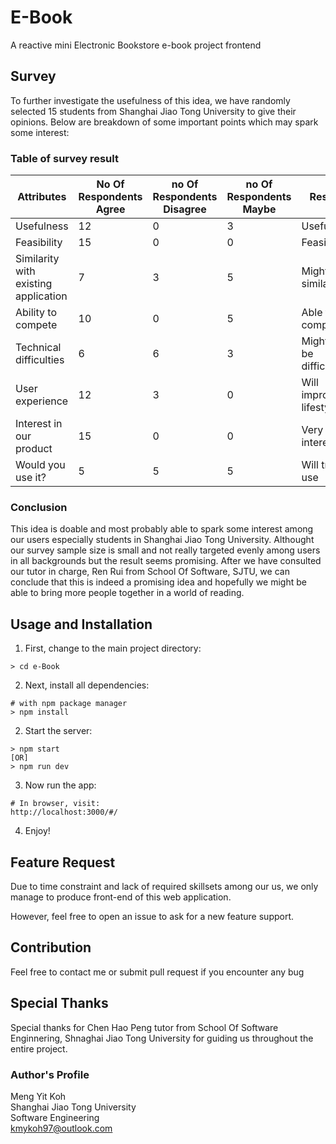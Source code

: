 # E-Book

A reactive mini Electronic Bookstore e-book project frontend

## Survey

To further investigate the usefulness of this idea, we have randomly selected 15 students from Shanghai Jiao Tong University to give their opinions. Below are breakdown of some important points which may spark some interest:

### Table of survey result

| Attributes | No Of Respondents Agree | no Of Respondents Disagree | no Of Respondents Maybe | Result |
|---|---|---|---|---|
| Usefulness | 12 | 0 | 3 | Useful |
| Feasibility | 15 | 0 | 0 | Feasible |
| Similarity with existing application | 7 | 3 | 5 | Might be similar |
| Ability to compete | 10 | 0 | 5 | Able to compete |
| Technical difficulties | 6 | 6 | 3 | Might not be difficult |
| User experience | 12 | 3 | 0 | Will improve lifestyle |
| Interest in our product | 15 | 0 | 0 | Very interested |
| Would you use it? | 5 | 5 | 5 | Will try to use |

### Conclusion  

This idea is doable and most probably able to spark some interest among our users especially students in Shanghai Jiao Tong University. Althought our survey sample size is small and not really targeted evenly among users in all backgrounds but the result seems promising. After we have consulted our tutor in charge, Ren Rui from School Of Software, SJTU, we can conclude that this is indeed a promising idea and hopefully we might be able to bring more people together in a world of reading.

## Usage and Installation

1. First, change to the main project directory:

```
> cd e-Book
```

2. Next, install all dependencies:

```
# with npm package manager
> npm install
```

2. Start the server:

```
> npm start 
[OR] 
> npm run dev
```

3. Now run the app:

```
# In browser, visit:
http://localhost:3000/#/
```

4. Enjoy!

## Feature Request

Due to time constraint and lack of required skillsets among our us, we only manage to produce front-end of this web application.

However, feel free to open an issue to ask for a new feature support.

## Contribution

Feel free to contact me or submit pull request if you encounter any bug

## Special Thanks

Special thanks for Chen Hao Peng tutor from School Of Software Enginnering, Shnaghai Jiao Tong University for guiding us throughout the entire project.

### Author's Profile

Meng Yit Koh  
Shanghai Jiao Tong University  
Software Engineering  
kmykoh97@outlook.com